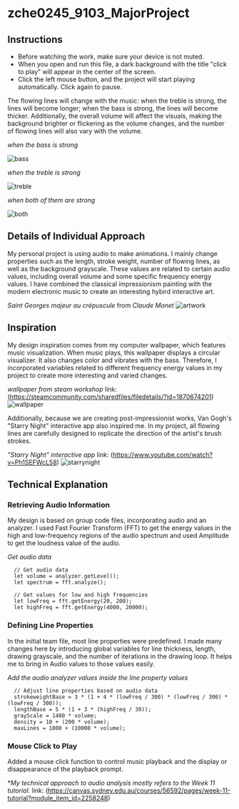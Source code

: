 # zche0245_9103_MajorProject
## **Instructions**
- Before watching the work, make sure your device is not muted.
- When you open and run this file, a dark background with the title "click to play" will appear in the center of the screen.
- Click the left mouse button, and the project will start playing automatically. Click again to pause.

The flowing lines will change with the music: when the treble is strong, the lines will become longer; when the bass is strong, the lines will become thicker. Additionally, the overall volume will affect the visuals, making the background brighter or flickering as the volume changes, and the number of flowing lines will also vary with the volume.

*when the bass is strong*

![bass](readmeImages/Bass.png)

*when the treble is strong*

![treble](readmeImages/Treble.png)

*when both of them are strong*

![both](readmeImages/Both.png)

## **Details of Individual Approach**
My personal project is using audio to make animations. I mainly change properties such as the length, stroke weight, number of flowing lines, as well as the background grayscale. These values are related to certain audio values, including overall volume and some specific frequency energy values.
I have combined the classical impressionism painting with the modern electronic music to create an interesting hybird interactive art.

*Saint Georges majeur au crépuscule* from *Claude Monet*
![artwork](readmeImages/Claude_Monet,_Saint-Georges_majeur_au_crépuscule.jpg)

## **Inspiration**
My design inspiration comes from my computer wallpaper, which features music visualization. When music plays, this wallpaper displays a circular visualizer. It also changes color and vibrates with the bass. Therefore, I incorporated variables related to different frequency energy values in my project to create more interesting and varied changes.

*wallpaper from steam workshop* link: (https://steamcommunity.com/sharedfiles/filedetails/?id=1870674201)
![wallpaper](readmeImages/wallpaper.png)

Additionally, because we are creating post-impressionist works, Van Gogh's "Starry Night" interactive app also inspired me. In my project, all flowing lines are carefully designed to replicate the direction of the artist's brush strokes.

*"Starry Night" interactive app* link: (https://www.youtube.com/watch?v=Ph1SEFWcL58)
![starrynight](readmeImages/starrynight.png)

## **Technical Explanation**
### Retrieving Audio Information
My design is based on group code files, incorporating audio and an analyzer. I used Fast Fourier Transform (FFT) to get the energy values in the high and low-frequency regions of the audio spectrum and used Amplitude to get the loudness value of the audio.

*Get audio data*
```
  // Get audio data
  let volume = analyzer.getLevel();
  let spectrum = fft.analyze();
  
  // Get values for low and high frequencies
  let lowFreq = fft.getEnergy(20, 200);
  let highFreq = fft.getEnergy(4000, 20000);
```
### Defining Line Properties
In the initial team file, most line properties were predefined. I made many changes here by introducing global variables for line thickness, length, drawing grayscale, and the number of iterations in the drawing loop. It helps me to bring in Audio values to those values easily.

*Add the audio analyzer values inside the line property values*
```
  // Adjust line properties based on audio data
  strokeweightBase = 3 * (1 + 4 * (lowFreq / 300) * (lowFreq / 300) * (lowFreq / 300));
  lengthBase = 5 * (1 + 3 * (highFreq / 30));
  grayScale = 1400 * volume;
  density = 10 + (200 * volume);
  maxLines = 1000 + (10000 * volume);
```

### Mouse Click to Play
Added a mouse click function to control music playback and the display or disappearance of the playback prompt.

**My technical approach to audio analysis mostly refers to the Week 11 tutorial.* link: (https://canvas.sydney.edu.au/courses/56592/pages/week-11-tutorial?module_item_id=2258248)